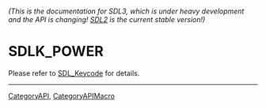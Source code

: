 ###### (This is the documentation for SDL3, which is under heavy development and the API is changing! [SDL2](https://wiki.libsdl.org/SDL2/) is the current stable version!)
# SDLK_POWER

Please refer to [SDL_Keycode](SDL_Keycode) for details.

----
[CategoryAPI](CategoryAPI), [CategoryAPIMacro](CategoryAPIMacro)

